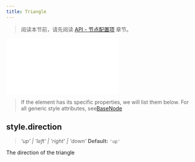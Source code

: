 ```yaml
---
title: Triangle
---
```


> 阅读本节前，请先阅读 [API - 节点配置项](/api/elements/nodes/base-node) 章节。

<embed src="@/common/api/elements/nodes/triangle.md"></embed>

> If the element has its specific properties, we will list them below. For all generic style attributes, see[BaseNode](./BaseNode.en.md)

## style.direction

> _'up' \| 'left' \| 'right' \| 'down'_ **Default:** `'up'`

The direction of the triangle
